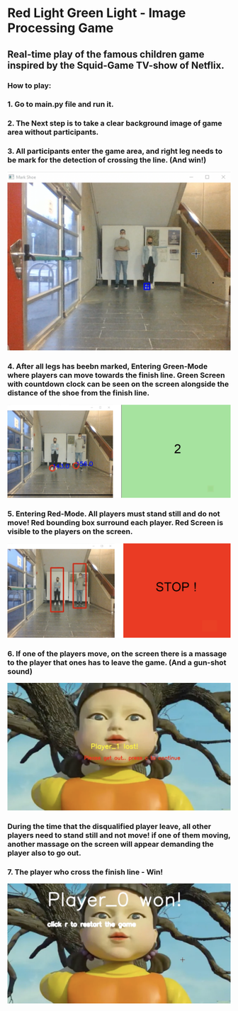 # Red Light Green Light - Image Processing Game

## Real-time play of the famous children game inspired by the Squid-Game TV-show of Netflix.

### How to play:

### 1. Go to main.py file and run it.

### 2. The Next step is to take a clear background image of game area without participants.

### 3. All participants enter the game area, and right leg needs to be mark for the detection of crossing the line. (And win!)

![](images/mark_shoe.png)

### 4. After all legs has beebn marked, Entering Green-Mode where players can move towards the finish line. Green Screen with countdown clock can be seen on the screen alongside the distance of the shoe from the finish line.

![](images/greenmode.png)

### 5. Entering Red-Mode. All players must stand still and do not move! Red bounding box surround each player. Red Screen is visible to the players on the screen.

![](images/redmode1.png)

### 6. If one of the players move, on the screen there is a massage to the player that ones has to leave the game. (And a gun-shot sound)

![](images/redmode2.png)

### During the time that the disqualified player leave, all other players need to stand still and not move! if one of them moving, another massage on the screen will appear demanding the player also to go out.

### 7. The player who cross the finish line - Win!

![](images/winner.png)
